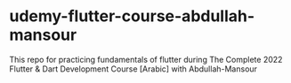 # udemy-flutter-course-abdullah-mansour
This repo for practicing fundamentals of flutter  during The Complete 2022 Flutter &amp; Dart Development Course [Arabic] with Abdullah-Mansour
